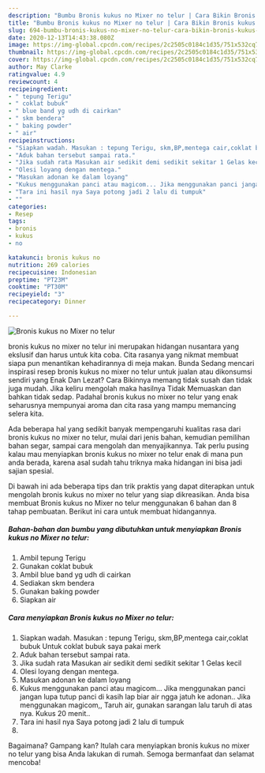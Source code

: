```yaml
---
description: "Bumbu Bronis kukus no Mixer no telur | Cara Bikin Bronis kukus no Mixer no telur Yang Sempurna"
title: "Bumbu Bronis kukus no Mixer no telur | Cara Bikin Bronis kukus no Mixer no telur Yang Sempurna"
slug: 694-bumbu-bronis-kukus-no-mixer-no-telur-cara-bikin-bronis-kukus-no-mixer-no-telur-yang-sempurna
date: 2020-12-13T14:43:38.080Z
image: https://img-global.cpcdn.com/recipes/2c2505c0184c1d35/751x532cq70/bronis-kukus-no-mixer-no-telur-foto-resep-utama.jpg
thumbnail: https://img-global.cpcdn.com/recipes/2c2505c0184c1d35/751x532cq70/bronis-kukus-no-mixer-no-telur-foto-resep-utama.jpg
cover: https://img-global.cpcdn.com/recipes/2c2505c0184c1d35/751x532cq70/bronis-kukus-no-mixer-no-telur-foto-resep-utama.jpg
author: May Clarke
ratingvalue: 4.9
reviewcount: 4
recipeingredient:
- " tepung Terigu"
- " coklat bubuk"
- " blue band yg udh di cairkan"
- " skm bendera"
- " baking powder"
- " air"
recipeinstructions:
- "Siapkan wadah. Masukan : tepung Terigu, skm,BP,mentega cair,coklat bubuk Untuk coklat bubuk saya pakai merk"
- "Aduk bahan tersebut sampai rata."
- "Jika sudah rata Masukan air sedikit demi sedikit sekitar 1 Gelas kecil"
- "Olesi loyang dengan mentega."
- "Masukan adonan ke dalam loyang"
- "Kukus menggunakan panci atau magicom... Jika menggunakan panci jangan lupa tutup panci di kasih lap biar air ngga jatuh ke adonan.. Jika menggunakan magicom,, Taruh air, gunakan sarangan lalu taruh di atas nya. Kukus 20 menit.."
- "Tara ini hasil nya Saya potong jadi 2 lalu di tumpuk"
- ""
categories:
- Resep
tags:
- bronis
- kukus
- no

katakunci: bronis kukus no 
nutrition: 269 calories
recipecuisine: Indonesian
preptime: "PT23M"
cooktime: "PT30M"
recipeyield: "3"
recipecategory: Dinner

---
```



![Bronis kukus no Mixer no telur](https://img-global.cpcdn.com/recipes/2c2505c0184c1d35/751x532cq70/bronis-kukus-no-mixer-no-telur-foto-resep-utama.jpg)


bronis kukus no mixer no telur ini merupakan hidangan nusantara yang ekslusif dan harus untuk kita coba. Cita rasanya yang nikmat membuat siapa pun menantikan kehadirannya di meja makan.
Bunda Sedang mencari inspirasi resep bronis kukus no mixer no telur untuk jualan atau dikonsumsi sendiri yang Enak Dan Lezat? Cara Bikinnya memang tidak susah dan tidak juga mudah. Jika keliru mengolah maka hasilnya Tidak Memuaskan dan bahkan tidak sedap. Padahal bronis kukus no mixer no telur yang enak seharusnya mempunyai aroma dan cita rasa yang mampu memancing selera kita.

Ada beberapa hal yang sedikit banyak mempengaruhi kualitas rasa dari bronis kukus no mixer no telur, mulai dari jenis bahan, kemudian pemilihan bahan segar, sampai cara mengolah dan menyajikannya. Tak perlu pusing kalau mau menyiapkan bronis kukus no mixer no telur enak di mana pun anda berada, karena asal sudah tahu triknya maka hidangan ini bisa jadi sajian spesial.




Di bawah ini ada beberapa tips dan trik praktis yang dapat diterapkan untuk mengolah bronis kukus no mixer no telur yang siap dikreasikan. Anda bisa membuat Bronis kukus no Mixer no telur menggunakan 6 bahan dan 8 tahap pembuatan. Berikut ini cara untuk membuat hidangannya.

<!--inarticleads1-->

##### Bahan-bahan dan bumbu yang dibutuhkan untuk menyiapkan Bronis kukus no Mixer no telur:

1. Ambil  tepung Terigu
1. Gunakan  coklat bubuk
1. Ambil  blue band yg udh di cairkan
1. Sediakan  skm bendera
1. Gunakan  baking powder
1. Siapkan  air




<!--inarticleads2-->

##### Cara menyiapkan Bronis kukus no Mixer no telur:

1. Siapkan wadah. Masukan : tepung Terigu, skm,BP,mentega cair,coklat bubuk Untuk coklat bubuk saya pakai merk
1. Aduk bahan tersebut sampai rata.
1. Jika sudah rata Masukan air sedikit demi sedikit sekitar 1 Gelas kecil
1. Olesi loyang dengan mentega.
1. Masukan adonan ke dalam loyang
1. Kukus menggunakan panci atau magicom... Jika menggunakan panci jangan lupa tutup panci di kasih lap biar air ngga jatuh ke adonan.. Jika menggunakan magicom,, Taruh air, gunakan sarangan lalu taruh di atas nya. Kukus 20 menit..
1. Tara ini hasil nya Saya potong jadi 2 lalu di tumpuk
1. 




Bagaimana? Gampang kan? Itulah cara menyiapkan bronis kukus no mixer no telur yang bisa Anda lakukan di rumah. Semoga bermanfaat dan selamat mencoba!
